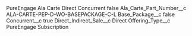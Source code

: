 <?xml version="1.0" encoding="UTF-8"?>
<CustomMetadata xmlns="http://soap.sforce.com/2006/04/metadata" xmlns:xsi="http://www.w3.org/2001/XMLSchema-instance" xmlns:xsd="http://www.w3.org/2001/XMLSchema">
    <label>PureEngage Ala Carte Direct Concurrent</label>
    <protected>false</protected>
    <values>
        <field>Ala_Carte_Part_Number__c</field>
        <value xsi:type="xsd:string">ALA-CARTE-PEP-D-WO-BASEPACKAGE-C-L</value>
    </values>
    <values>
        <field>Base_Package__c</field>
        <value xsi:type="xsd:boolean">false</value>
    </values>
    <values>
        <field>Concurrent__c</field>
        <value xsi:type="xsd:boolean">true</value>
    </values>
    <values>
        <field>Direct_Indirect_Sale__c</field>
        <value xsi:type="xsd:string">Direct</value>
    </values>
    <values>
        <field>Offering_Type__c</field>
        <value xsi:type="xsd:string">PureEngage Subscription</value>
    </values>
</CustomMetadata>
